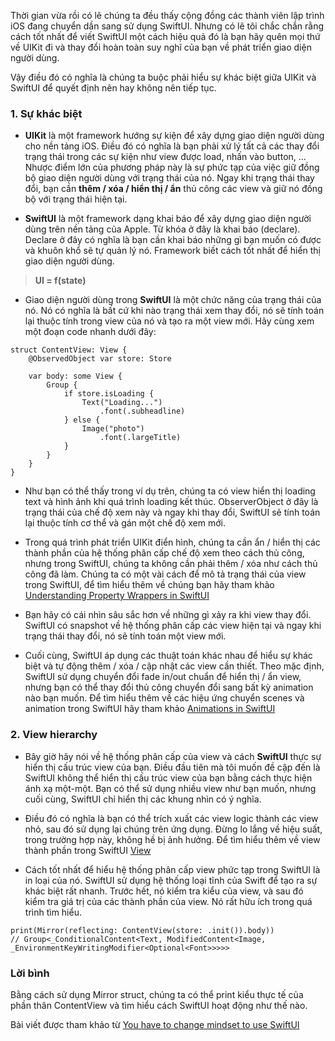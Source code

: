 Thời gian vừa rồi có lẽ chúng ta đều thấy cộng đồng các thành viên lập trình iOS đang chuyển dần sang sử dụng SwiftUI. Nhưng có lẽ tôi chắc chắn rằng cách tốt nhất để viết SwiftUI một cách hiệu quả đó là bạn hãy quên mọi thứ về UIKit đi và thay đổi hoàn toàn suy nghĩ của bạn về phát triển giao diện người dùng.

Vậy điều đó có nghĩa là chúng ta buộc phải hiểu sự khác biệt giữa UIKit và SwiftUI để quyết định nên hay không nên tiếp tục.

### 1. Sự khác biệt 

- **UIKit** là một framework hướng sự kiện để xây dựng giao diện người dùng cho nền tảng iOS. Điều đó có nghĩa là bạn phải xử lý tất cả các thay đổi trạng thái trong các sự kiện như view được load, nhấn vào button, ... Nhược điểm lớn của phương pháp này là sự phức tạp của việc giữ đồng bộ giao diện người dùng với trạng thái của nó. Ngay khi trạng thái thay đổi, bạn cần **thêm / xóa / hiển thị / ẩn** thủ công các view và giữ nó đồng bộ với trạng thái hiện tại.

- **SwiftUI** là một framework dạng khai báo để xây dựng giao diện người dùng trên nền tảng của Apple. Từ khóa ở đây là khai báo (declare). Declare ở đây có nghĩa là bạn cần khai báo những gì bạn muốn có được và khuôn khổ sẽ tự quản lý nó. Framework biết cách tốt nhất để hiển thị giao diện người dùng.

>  **UI = f(state)**

- Giao diện người dùng trong **SwiftUI** là một chức năng của trạng thái của nó. Nó có nghĩa là bất cứ khi nào trạng thái xem thay đổi, nó sẽ tính toán lại thuộc tính trong view của nó và tạo ra một view mới. Hãy cùng xem một đoạn code nhanh dưới đây:

```
struct ContentView: View {
    @ObservedObject var store: Store

    var body: some View {
        Group {
            if store.isLoading {
                Text("Loading...")
                    .font(.subheadline)
            } else {
                Image("photo")
                    .font(.largeTitle)
            }
        }
    }
}
```
- Như bạn có thể thấy trong ví dụ trên, chúng ta có view hiển thị loading text và hình ảnh khi quá trình loading kết thúc. ObserverObject ở đây là trạng thái của chế độ xem này và ngay khi thay đổi, SwiftUI sẽ tính toán lại thuộc tính cơ thể và gán một chế độ xem mới. 
- Trong quá trình phát triển UIKit điển hình, chúng ta cần ẩn / hiển thị các thành phần của hệ thống phân cấp chế độ xem theo cách thủ công, nhưng trong SwiftUI, chúng ta không cần phải thêm / xóa như cách thủ công đã làm. Chúng ta có một vài cách để mô tả trạng thái của view trong SwiftUI, để tìm hiểu thêm về chúng bạn hãy tham khảo [Understanding Property Wrappers in SwiftUI](https://swiftwithmajid.com/2019/06/12/understanding-property-wrappers-in-swiftui/)

- Bạn hãy có cái nhìn sâu sắc hơn về những gì xảy ra khi view thay đổi. SwiftUI có snapshot về hệ thống phân cấp các view hiện tại và ngay khi trạng thái thay đổi, nó sẽ tính toán một view mới.
- Cuối cùng, SwiftUI áp dụng các thuật toán khác nhau để hiểu sự khác biệt và tự động thêm / xóa / cập nhật các view cần thiết. Theo mặc định, SwiftUI sử dụng chuyển đổi fade in/out chuẩn để hiển thị / ẩn view, nhưng bạn có thể thay đổi thủ công chuyển đổi sang bất kỳ animation nào bạn muốn. Để tìm hiểu thêm về các hiệu ứng chuyển scenes và animation trong SwiftUI hãy tham khảo [Animations in SwiftUI](https://swiftwithmajid.com/2019/06/26/animations-in-swiftui/)

### 2. View hierarchy

- Bây giờ hãy nói về hệ thống phân cấp của view và cách **SwiftUI** thực sự hiển thị cấu trúc view của bạn. Điều đầu tiên mà tôi muốn đề cập đến là SwiftUI không thể hiển thị cấu trúc view của bạn bằng cách thực hiện ánh xạ một-một. Bạn có thể sử dụng nhiều view như bạn muốn, nhưng cuối cùng, SwiftUI chỉ hiển thị các khung nhìn có ý nghĩa. 
- Điều đó có nghĩa là bạn có thể trích xuất các view logic thành các view nhỏ, sau đó sử dụng lại chúng trên ứng dụng. Đừng lo lắng về hiệu suất, trong trường hợp này, không hề bị ảnh hưởng. Để tìm hiểu thêm về view thành phần trong SwiftUI  [View](https://swiftwithmajid.com/2019/10/30/view-composition-in-swiftui/)

- Cách tốt nhất để hiểu hệ thống phân cấp view phức tạp trong SwiftUI là in loại của nó. SwiftUI sử dụng hệ thống loại tĩnh của Swift để tạo ra sự khác biệt rất nhanh. Trước hết, nó kiểm tra kiểu của view, và sau đó kiểm tra giá trị của các thành phần của view. Nó rất hữu ích trong quá trình tìm hiểu.

```
print(Mirror(reflecting: ContentView(store: .init()).body))
// Group<_ConditionalContent<Text, ModifiedContent<Image, _EnvironmentKeyWritingModifier<Optional<Font>>>>>
```

### Lời bình
Bằng cách sử dụng Mirror struct, chúng ta có thể print kiểu thực tế của phần thân ContentView và tìm hiểu cách SwiftUI hoạt động như thế nào.

Bài viết được tham khảo từ [You have to change mindset to use SwiftUI](https://swiftwithmajid.com/2019/11/19/you-have-to-change-mindset-to-use-swiftui/)